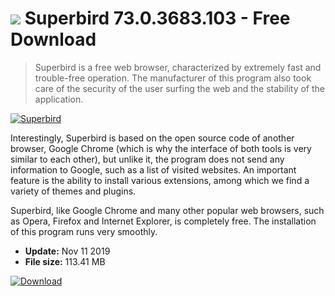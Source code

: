 # ![](https://cdn.softexe.net/static/icon/5/superbird-8989.png) Superbird 73.0.3683.103 - Free Download

> Superbird is a free web browser, characterized by extremely fast and trouble-free operation. The manufacturer of this program also took care of the security of the user surfing the web and the stability of the application.

[![Superbird](https://gallery.dpcdn.pl/imgc/Tools/15301/g_-_420x350_1.5_-_x20130404124929_00.png)](https://softexe.net/win/internet/browsers/superbird:haha.html)

Interestingly, Superbird is based on the open source code of another browser, Google Chrome (which is why the interface of both tools is very similar to each other), but unlike it, the program does not send any information to Google, such as a list of visited websites. An important feature is the ability to install various extensions, among which we find a variety of themes and plugins.
 
 Superbird, like Google Chrome and many other popular web browsers, such as Opera, Firefox and Internet Explorer, is completely free. The installation of this program runs very smoothly.


- **Update:** Nov 11 2019
- **File size:** 113.41 MB

[![Download](https://cdn.softexe.net/static/img/download.png)](https://softexe.net/win/internet/browsers/superbird:haha.html)

